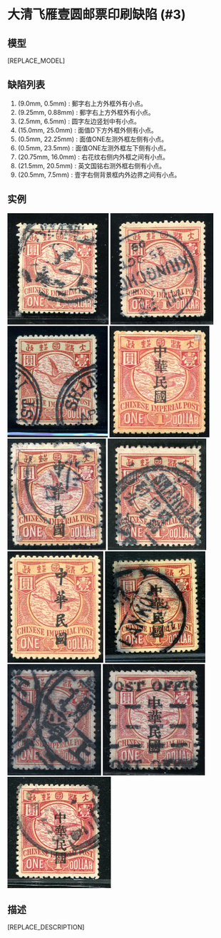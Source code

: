 # 大清飞雁壹圆邮票印刷缺陷 (#3)

## 模型
[REPLACE_MODEL]

## 缺陷列表
1. (9.0mm, 0.5mm) :  郵字右上方外框外有小点。
1. (9.25mm, 0.88mm) :  郵字右上方外框外有小点。
1. (2.5mm, 6.5mm) :  圆字左边竖划中有小点。
1. (15.0mm, 25.0mm) :  面值D下方外框外侧有小点。
1. (0.5mm, 22.25mm) :  面值ONE左测外框左侧有小点。
1. (0.5mm, 23.5mm) :  面值ONE左测外框左下侧有小点。
1. (20.75mm, 16.0mm) :  右花纹右侧内外框之间有小点。
1. (21.5mm, 20.5mm) :  英文国铭右测外框右侧有小点。
1. (20.5mm, 7.5mm) :  壹字右侧背景框内外边界之间有小点。


## 实例
<img src="136824010A.jpg" height=250/> <img src="163524084A.jpg" height=250/> <img src="2008-12-17_00024307021A.jpg" height=250/> <img src="2011-04-24_00042853009A.jpg" height=250/> <img src="2012-04-22_00060343145A.jpg" height=250/> <img src="2012-06-16_00063446006A.jpg" height=250/> <img src="2012-07-01_00065010014A.jpg" height=250/> <img src="2012-07-08_00060918023A.jpg" height=250/> <img src="2015-02-23_00170798008A.jpg" height=250/> <img src="2015-05-18_00177549071A.jpg" height=250/> <img src="2015-11-25_00190706017A.jpg" height=250/> 


## 描述
[REPLACE_DESCRIPTION]
